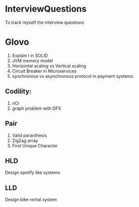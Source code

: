 # InterviewQuestions
To track myself the interview questions

# Glovo
1. Explain I in SOLID
2. JVM memory model
3. Horizontal scaling vs Vertical scaling
4. Circuit Breaker in Microservices
5. synchronous vs asynchronous protocol in payment systems.

## Codility:
1. nCr 
2. graph problem with DFS 

## Pair
1. Valid paranthesis
2. ZigZag array
3. First Unique Character

## HLD
Design spotify like systems

## LLD
Design bike rental system
